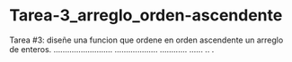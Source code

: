 # Tarea-3_arreglo_orden-ascendente
Tarea #3: diseñe una funcion que ordene en orden ascendente un arreglo de enteros.
..........................
...................
............
......
..
.
